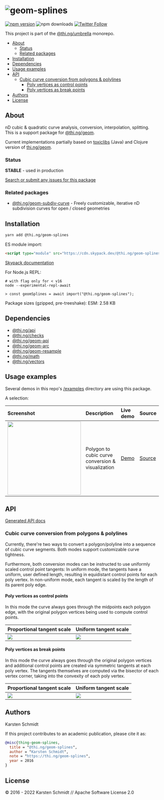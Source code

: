 <!-- This file is generated - DO NOT EDIT! -->

# ![geom-splines](https://media.thi.ng/umbrella/banners/thing-geom-splines.svg?8b86baa9)

[![npm version](https://img.shields.io/npm/v/@thi.ng/geom-splines.svg)](https://www.npmjs.com/package/@thi.ng/geom-splines)
![npm downloads](https://img.shields.io/npm/dm/@thi.ng/geom-splines.svg)
[![Twitter Follow](https://img.shields.io/twitter/follow/thing_umbrella.svg?style=flat-square&label=twitter)](https://twitter.com/thing_umbrella)

This project is part of the
[@thi.ng/umbrella](https://github.com/thi-ng/umbrella/) monorepo.

- [About](#about)
  - [Status](#status)
  - [Related packages](#related-packages)
- [Installation](#installation)
- [Dependencies](#dependencies)
- [Usage examples](#usage-examples)
- [API](#api)
  - [Cubic curve conversion from polygons & polylines](#cubic-curve-conversion-from-polygons--polylines)
    - [Poly vertices as control points](#poly-vertices-as-control-points)
    - [Poly vertices as break points](#poly-vertices-as-break-points)
- [Authors](#authors)
- [License](#license)

## About

nD cubic & quadratic curve analysis, conversion, interpolation, splitting. This is a support package for [@thi.ng/geom](https://github.com/thi-ng/umbrella/tree/develop/packages/geom).

Current implementations partially based on
[toxiclibs](http://toxiclibs.org) (Java) and Clojure version of
[thi.ng/geom](http://thi.ng/geom).

### Status

**STABLE** - used in production

[Search or submit any issues for this package](https://github.com/thi-ng/umbrella/issues?q=%5Bgeom-splines%5D+in%3Atitle)

### Related packages

- [@thi.ng/geom-subdiv-curve](https://github.com/thi-ng/umbrella/tree/develop/packages/geom-subdiv-curve) - Freely customizable, iterative nD subdivision curves for open / closed geometries

## Installation

```bash
yarn add @thi.ng/geom-splines
```

ES module import:

```html
<script type="module" src="https://cdn.skypack.dev/@thi.ng/geom-splines"></script>
```

[Skypack documentation](https://docs.skypack.dev/)

For Node.js REPL:

```text
# with flag only for < v16
node --experimental-repl-await

> const geomSplines = await import("@thi.ng/geom-splines");
```

Package sizes (gzipped, pre-treeshake): ESM: 2.58 KB

## Dependencies

- [@thi.ng/api](https://github.com/thi-ng/umbrella/tree/develop/packages/api)
- [@thi.ng/checks](https://github.com/thi-ng/umbrella/tree/develop/packages/checks)
- [@thi.ng/geom-api](https://github.com/thi-ng/umbrella/tree/develop/packages/geom-api)
- [@thi.ng/geom-arc](https://github.com/thi-ng/umbrella/tree/develop/packages/geom-arc)
- [@thi.ng/geom-resample](https://github.com/thi-ng/umbrella/tree/develop/packages/geom-resample)
- [@thi.ng/math](https://github.com/thi-ng/umbrella/tree/develop/packages/math)
- [@thi.ng/vectors](https://github.com/thi-ng/umbrella/tree/develop/packages/vectors)

## Usage examples

Several demos in this repo's
[/examples](https://github.com/thi-ng/umbrella/tree/develop/examples)
directory are using this package.

A selection:

| Screenshot                                                                                                         | Description                                       | Live demo                                         | Source                                                                         |
|:-------------------------------------------------------------------------------------------------------------------|:--------------------------------------------------|:--------------------------------------------------|:-------------------------------------------------------------------------------|
| <img src="https://raw.githubusercontent.com/thi-ng/umbrella/develop/assets/examples/poly-spline.png" width="240"/> | Polygon to cubic curve conversion & visualization | [Demo](https://demo.thi.ng/umbrella/poly-spline/) | [Source](https://github.com/thi-ng/umbrella/tree/develop/examples/poly-spline) |

## API

[Generated API docs](https://docs.thi.ng/umbrella/geom-splines/)

### Cubic curve conversion from polygons & polylines

Currently, there're two ways to convert a polygon/polyline into a
sequence of cubic curve segments. Both modes support customizable curve
tightness.

Furthermore, both conversion modes can be instructed to use uniformly
scaled control point tangents: In uniform mode, the tangents have a
uniform, user defined length, resulting in equidistant control points
for each poly vertex. In non-uniform mode, each tangent is scaled by the
length of its parent poly edge.

#### Poly vertices as control points

In this mode the curve always goes through the midpoints each polygon
edge, with the original polygon vertices being used to compute control
points.

| Proportional tangent scale                                                                           | Uniform tangent scale                                                                             |
|------------------------------------------------------------------------------------------------------|---------------------------------------------------------------------------------------------------|
| ![](https://raw.githubusercontent.com/thi-ng/umbrella/develop/assets/geom/geom-splines-cp-nonuni.png) | ![](https://raw.githubusercontent.com/thi-ng/umbrella/develop/assets/geom/geom-splines-cp-uni.png) |

#### Poly vertices as break points

In this mode the curve always goes through the original polygon vertices
and additional control points are created via symmetric tangents at each
poly vertex. The tangents themselves are computed via the bisector of
each vertex corner, taking into the convexity of each poly vertex.

| Proportional tangent scale                                                                           | Uniform tangent scale                                                                             |
|------------------------------------------------------------------------------------------------------|---------------------------------------------------------------------------------------------------|
| ![](https://raw.githubusercontent.com/thi-ng/umbrella/develop/assets/geom/geom-splines-bp-nonuni.png) | ![](https://raw.githubusercontent.com/thi-ng/umbrella/develop/assets/geom/geom-splines-bp-uni.png) |

## Authors

Karsten Schmidt

If this project contributes to an academic publication, please cite it as:

```bibtex
@misc{thing-geom-splines,
  title = "@thi.ng/geom-splines",
  author = "Karsten Schmidt",
  note = "https://thi.ng/geom-splines",
  year = 2016
}
```

## License

&copy; 2016 - 2022 Karsten Schmidt // Apache Software License 2.0
